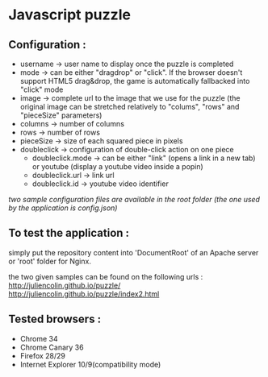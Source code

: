 Javascript puzzle
======

Configuration : 
-------------------------
* username -> user name to display once the puzzle is completed
* mode -> can be either "dragdrop" or "click". If the browser doesn't support HTML5 drag&drop, the game is automatically fallbacked into "click" mode
* image -> complete url to the image that we use for the puzzle (the original image can be stretched relatively to "colums", "rows" and "pieceSize" parameters)
* columns -> number of columns
* rows -> number of rows
* pieceSize -> size of each squared piece in pixels
* doubleclick -> configuration of double-click action on one piece
    * doubleclick.mode -> can be either "link" (opens a link in a new tab) or youtube (display a youtube video inside a popin)
    * doubleclick.url  -> link url
    * doubleclick.id -> youtube video identifier

*two sample configuration files are available in the root folder (the one used by the application is config.json)*

To test the application : 
------------------------------
simply put the repository content into 'DocumentRoot' of an Apache server or 'root' folder for Nginx. 

the two given samples can be found on the following urls :
http://juliencolin.github.io/puzzle/
http://juliencolin.github.io/puzzle/index2.html

Tested browsers : 
------------------------------
* Chrome 34
* Chrome Canary 36
* Firefox 28/29
* Internet Explorer 10/9(compatibility mode)